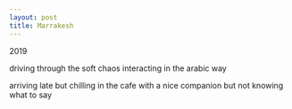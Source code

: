 ```yaml
---
layout: post
title: Marrakesh
---
```


2019

driving through the soft chaos
interacting in the arabic way

arriving late
but chilling in the cafe
with a nice companion
but not knowing what to say
